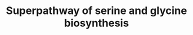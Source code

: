 ---
annotations:
- id: PW:0000440
  parent: classic metabolic pathway
  type: Pathway Ontology
  value: glycine metabolic pathway
- id: PW:0001084
  parent: classic metabolic pathway
  type: Pathway Ontology
  value: serine metabolic pathway
- id: PW:0000002
  parent: classic metabolic pathway
  type: Pathway Ontology
  value: classic metabolic pathway
authors:
- J.Heckman
- MaintBot
- Ddigles
- Egonw
- Eweitz
- Khanspers
citedin: ''
communities: []
description: There are several pathways for serine and glycine biosynthesis in S.
  cerevisiae. When glucose is used as the carbon source, glycine can be synthesized
  from threonine via threonine aldolase (Gly1p) in the threonine pathway, while serine
  can be synthesized from the glycolytic intermediate 3-phosphoglycerate in the phosphoglycerate
  pathway. Expression of the genes involved in the latter pathway decreases upon depletion
  of glucose. When ethanol or other non-fermentable substrates are used as the carbon
  source, S. cerevisiae can alternatively synthesize glycine from glyoxylate via alanine
  glyoxylate aminotransferase (Agx1p). Glycine and serine produced in these pathways
  can be interconverted to one another via the tetrahydrofolate-dependent serine hydroxymethyltransferases
  Shm1p and Shm2p. Between these, the cytoplasmic isoform Shm2p serves as the major
  source of glycine (via serine breakdown) in serine-rich conditions. The mitochondrial
  isoform Shm1p may also contribute to glycine synthesis, however it preferentially
  catalyzes serine synthesis from glycine under conditions of serine starvation.  Description
  from [yeastgenome.org](https://pathway.yeastgenome.org/).
last-edited: 2025-06-22
ndex: null
organisms:
- Saccharomyces cerevisiae
redirect_from:
- /index.php/Pathway:WP218
- /instance/WP218
- /instance/WP218_r139529
revision: r139529
schema-jsonld:
- '@context': https://schema.org/
  '@id': https://wikipathways.github.io/pathways/WP218.html
  '@type': Dataset
  creator:
    '@type': Organization
    name: WikiPathways
  description: There are several pathways for serine and glycine biosynthesis in S.
    cerevisiae. When glucose is used as the carbon source, glycine can be synthesized
    from threonine via threonine aldolase (Gly1p) in the threonine pathway, while
    serine can be synthesized from the glycolytic intermediate 3-phosphoglycerate
    in the phosphoglycerate pathway. Expression of the genes involved in the latter
    pathway decreases upon depletion of glucose. When ethanol or other non-fermentable
    substrates are used as the carbon source, S. cerevisiae can alternatively synthesize
    glycine from glyoxylate via alanine glyoxylate aminotransferase (Agx1p). Glycine
    and serine produced in these pathways can be interconverted to one another via
    the tetrahydrofolate-dependent serine hydroxymethyltransferases Shm1p and Shm2p.
    Between these, the cytoplasmic isoform Shm2p serves as the major source of glycine
    (via serine breakdown) in serine-rich conditions. The mitochondrial isoform Shm1p
    may also contribute to glycine synthesis, however it preferentially catalyzes
    serine synthesis from glycine under conditions of serine starvation.  Description
    from [yeastgenome.org](https://pathway.yeastgenome.org/).
  keywords:
  - 2-oxoglutarate
  - 3-phospho-D-glycerate
  - 3-phospho-L-serine
  - 3-phosphooxypyruvate
  - AGX1
  - GLY1
  - H+
  - H₂O
  - L-alanine
  - L-glutamate
  - L-glycine
  - L-serine
  - L-threonine
  - NAD+
  - NADH
  - SER1
  - SER2
  - SER3
  - SER33
  - SHM1
  - SHM2
  - a tetrahydrofolate
  - acetaldehyde
  - glyoxylate
  - phosphate
  - pyruvate
  license: CC0
  name: Superpathway of serine and glycine biosynthesis
seo: CreativeWork
title: Superpathway of serine and glycine biosynthesis
wpid: WP218
---